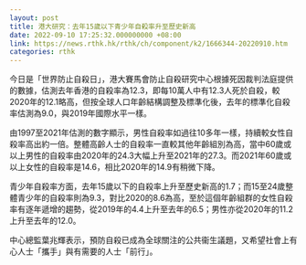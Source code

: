 ```yaml
---
layout: post
title: 港大研究：去年15歲以下青少年自殺率升至歷史新高
date: 2022-09-10 17:25:32.000000000 +08:00
link: https://news.rthk.hk/rthk/ch/component/k2/1666344-20220910.htm
categories: rthk
---
```


今日是「世界防止自殺日」，港大賽馬會防止自殺研究中心根據死因裁判法庭提供的數據，估測去年香港的自殺率為12.3，即每10萬人中有12.3人死於自殺，較2020年的12.1略高，但按全球人口年齡結構調整及標準化後，去年的標準化自殺率估測為9.0，與2019年國際水平一樣。

由1997至2021年估測的數字顯示，男性自殺率如過往10多年一樣，持續較女性自殺率高出約一倍。整體高齡人士的自殺率一直較其他年齡組別為高，當中60歲或以上男性的自殺率由2020年的24.3大幅上升至2021年的27.3。而2021年60歲或以上女性的自殺率是14.6，相比2020年的14.9有稍微下降。

青少年自殺率方面，去年15歲以下的自殺率上升至歷史新高的1.7；而15至24歲整體青少年的自殺率則為9.3，對比2020的8.6為高，至於這個年齡組群的女性自殺率有逐年遞增的趨勢，從2019年的4.4上升至去年的6.5；男性亦從2020年的11.2上升至去年的12.0。

中心總監葉兆輝表示，預防自殺已成為全球關注的公共衞生議題，又希望社會上有心人士「攜手」與有需要的人士「前行」。
